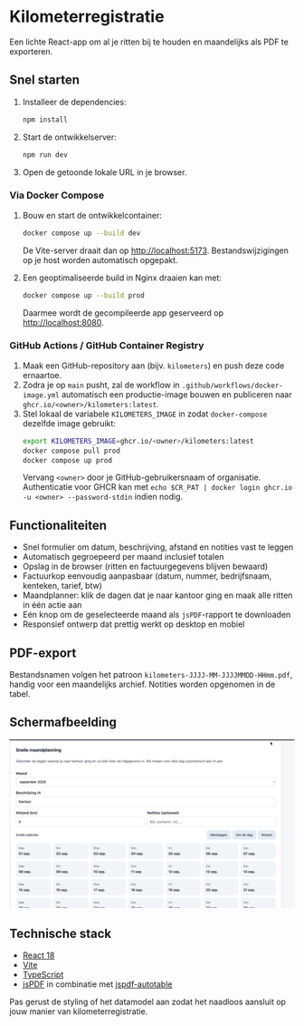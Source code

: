 # Kilometerregistratie

Een lichte React-app om al je ritten bij te houden en maandelijks als PDF te exporteren.

## Snel starten

1. Installeer de dependencies:
   ```bash
   npm install
   ```
2. Start de ontwikkelserver:
   ```bash
   npm run dev
   ```
3. Open de getoonde lokale URL in je browser.

### Via Docker Compose

1. Bouw en start de ontwikkelcontainer:
   ```bash
   docker compose up --build dev
   ```
   De Vite-server draait dan op <http://localhost:5173>. Bestandswijzigingen op je host worden automatisch opgepakt.

2. Een geoptimaliseerde build in Nginx draaien kan met:
   ```bash
   docker compose up --build prod
   ```
   Daarmee wordt de gecompileerde app geserveerd op <http://localhost:8080>.

### GitHub Actions / GitHub Container Registry

1. Maak een GitHub-repository aan (bijv. `kilometers`) en push deze code ernaartoe.
2. Zodra je op `main` pusht, zal de workflow in `.github/workflows/docker-image.yml` automatisch een productie-image bouwen en publiceren naar `ghcr.io/<owner>/kilometers:latest`.
3. Stel lokaal de variabele `KILOMETERS_IMAGE` in zodat `docker-compose` dezelfde image gebruikt:
   ```bash
   export KILOMETERS_IMAGE=ghcr.io/<owner>/kilometers:latest
   docker compose pull prod
   docker compose up prod
   ```
   Vervang `<owner>` door je GitHub-gebruikersnaam of organisatie. Authenticatie voor GHCR kan met `echo $CR_PAT | docker login ghcr.io -u <owner> --password-stdin` indien nodig.

## Functionaliteiten

- Snel formulier om datum, beschrijving, afstand en notities vast te leggen
- Automatisch gegroepeerd per maand inclusief totalen
- Opslag in de browser (ritten en factuurgegevens blijven bewaard)
- Factuurkop eenvoudig aanpasbaar (datum, nummer, bedrijfsnaam, kenteken, tarief, btw)
- Maandplanner: klik de dagen dat je naar kantoor ging en maak alle ritten in één actie aan
- Eén knop om de geselecteerde maand als `jsPDF`-rapport te downloaden
- Responsief ontwerp dat prettig werkt op desktop en mobiel

## PDF-export

Bestandsnamen volgen het patroon `kilometers-JJJJ-MM-JJJJMMDD-HHmm.pdf`, handig voor een maandelijks archief. Notities worden opgenomen in de tabel.

## Schermafbeelding

![Snelle maandplanning](./2025-09-20_10-32-45.png)

## Technische stack

- [React 18](https://react.dev/)
- [Vite](https://vitejs.dev/)
- [TypeScript](https://www.typescriptlang.org/)
- [jsPDF](https://github.com/parallax/jsPDF) in combinatie met [jspdf-autotable](https://github.com/simonbengtsson/jsPDF-AutoTable)

Pas gerust de styling of het datamodel aan zodat het naadloos aansluit op jouw manier van kilometerregistratie.
